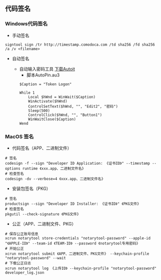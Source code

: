 ## 代码签名

### Windows代码签名

- 手动签名
```
signtool sign /tr http://timestamp.comodoca.com /td sha256 /fd sha256 /a /v <filename>
```
- 自动签名

    - 自动输入密码工具 [下载Autoit](https://www.autoitscript.com/site/autoit/downloads/)
        - 脚本AutoPin.au3
        ```
        $Caption = "Token Logon"

        While 1
            Local $hWnd = WinWait($Caption)
            WinActivate($hWnd)
            ControlSetText($hWnd, "", "Edit2", "密码")
            Sleep(500)
            ControlClick($hWnd, "", "Button1")
            WinWaitClose($Caption)
        Wend
        ```
### MacOS 签名

- 代码签名（APP、二进制文件）
```
# 签名
codesign -f --sign "Developer ID Application: 《证书ID》" --timestamp --options runtime 《xxx.app、二进制文件名》
# 检查签名
codesign -dv --verbose=4 《xxx.app、二进制文件名》
```
- 安装包签名（PKG）
```
# 签名
productsign --sign "Developer ID Installer: 《证书ID》" 《PKG文件》
# 检查签名
pkgutil --check-signature 《PKG文件》
```

- 公正（APP、二进制文件、PKG）
```
# 保存公正账号信息
xcrun notarytool store-credentials "notarytool-password" --apple-id "《APPLE-ID》" --team-id 《TEAM-ID》 --password 《notarytool专用密码》
# 开始公正
xcrun notarytool submit 《APP、二进制文件、PKG文件》 --keychain-profile "notarytool-password" --wait
# 下载公正日志
xcrun notarytool log 《上传ID》 --keychain-profile "notarytool-password" developer_log.json
```